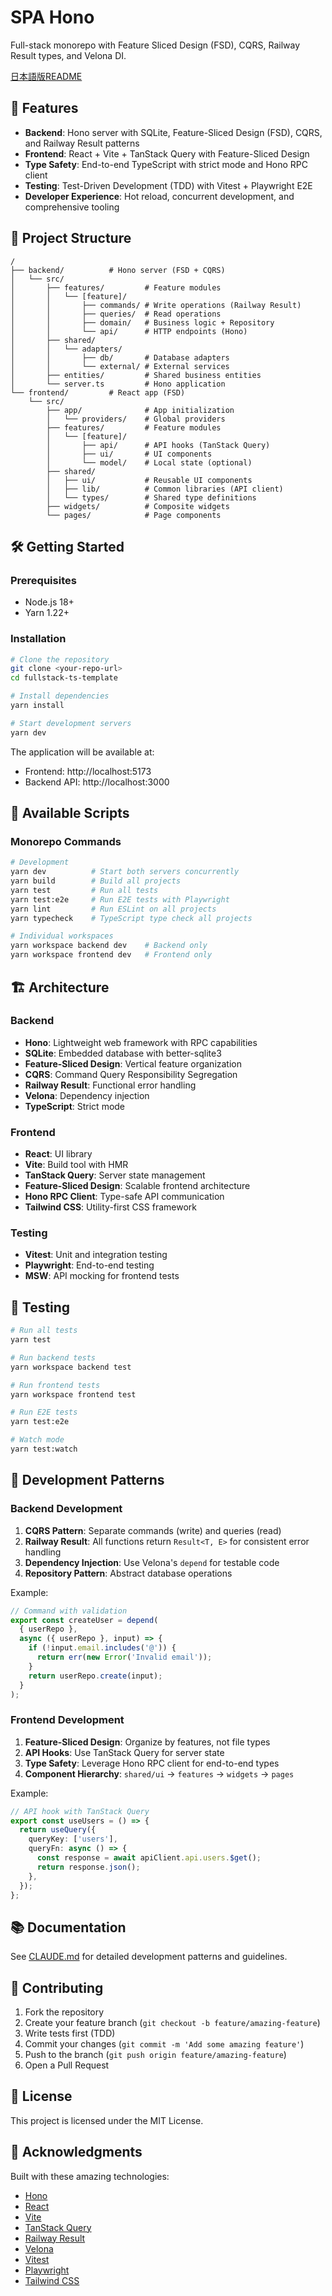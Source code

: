 # SPA Hono

Full-stack monorepo with Feature Sliced Design (FSD), CQRS, Railway Result types, and Velona DI.

[日本語版README](./README.md)

## 🚀 Features

- **Backend**: Hono server with SQLite, Feature-Sliced Design (FSD), CQRS, and Railway Result patterns
- **Frontend**: React + Vite + TanStack Query with Feature-Sliced Design
- **Type Safety**: End-to-end TypeScript with strict mode and Hono RPC client
- **Testing**: Test-Driven Development (TDD) with Vitest + Playwright E2E
- **Developer Experience**: Hot reload, concurrent development, and comprehensive tooling

## 📁 Project Structure

```
/
├── backend/          # Hono server (FSD + CQRS)
│   └── src/
│       ├── features/         # Feature modules
│       │   └── [feature]/
│       │       ├── commands/ # Write operations (Railway Result)
│       │       ├── queries/  # Read operations
│       │       ├── domain/   # Business logic + Repository
│       │       └── api/      # HTTP endpoints (Hono)
│       ├── shared/
│       │   └── adapters/
│       │       ├── db/       # Database adapters
│       │       └── external/ # External services
│       ├── entities/         # Shared business entities
│       └── server.ts         # Hono application
└── frontend/         # React app (FSD)
    └── src/
        ├── app/              # App initialization
        │   └── providers/    # Global providers
        ├── features/         # Feature modules
        │   └── [feature]/
        │       ├── api/      # API hooks (TanStack Query)
        │       ├── ui/       # UI components
        │       └── model/    # Local state (optional)
        ├── shared/
        │   ├── ui/           # Reusable UI components
        │   ├── lib/          # Common libraries (API client)
        │   └── types/        # Shared type definitions
        ├── widgets/          # Composite widgets
        └── pages/            # Page components
```

## 🛠️ Getting Started

### Prerequisites

- Node.js 18+
- Yarn 1.22+

### Installation

```bash
# Clone the repository
git clone <your-repo-url>
cd fullstack-ts-template

# Install dependencies
yarn install

# Start development servers
yarn dev
```

The application will be available at:
- Frontend: http://localhost:5173
- Backend API: http://localhost:3000

## 📝 Available Scripts

### Monorepo Commands

```bash
# Development
yarn dev          # Start both servers concurrently
yarn build        # Build all projects
yarn test         # Run all tests
yarn test:e2e     # Run E2E tests with Playwright
yarn lint         # Run ESLint on all projects
yarn typecheck    # TypeScript type check all projects

# Individual workspaces
yarn workspace backend dev    # Backend only
yarn workspace frontend dev   # Frontend only
```

## 🏗️ Architecture

### Backend
- **Hono**: Lightweight web framework with RPC capabilities
- **SQLite**: Embedded database with better-sqlite3
- **Feature-Sliced Design**: Vertical feature organization
- **CQRS**: Command Query Responsibility Segregation
- **Railway Result**: Functional error handling
- **Velona**: Dependency injection
- **TypeScript**: Strict mode

### Frontend
- **React**: UI library
- **Vite**: Build tool with HMR
- **TanStack Query**: Server state management
- **Feature-Sliced Design**: Scalable frontend architecture
- **Hono RPC Client**: Type-safe API communication
- **Tailwind CSS**: Utility-first CSS framework

### Testing
- **Vitest**: Unit and integration testing
- **Playwright**: End-to-end testing
- **MSW**: API mocking for frontend tests

## 🧪 Testing

```bash
# Run all tests
yarn test

# Run backend tests
yarn workspace backend test

# Run frontend tests
yarn workspace frontend test

# Run E2E tests
yarn test:e2e

# Watch mode
yarn test:watch
```

## 🔧 Development Patterns

### Backend Development

1. **CQRS Pattern**: Separate commands (write) and queries (read)
2. **Railway Result**: All functions return `Result<T, E>` for consistent error handling
3. **Dependency Injection**: Use Velona's `depend` for testable code
4. **Repository Pattern**: Abstract database operations

Example:
```typescript
// Command with validation
export const createUser = depend(
  { userRepo },
  async ({ userRepo }, input) => {
    if (!input.email.includes('@')) {
      return err(new Error('Invalid email'));
    }
    return userRepo.create(input);
  }
);
```

### Frontend Development

1. **Feature-Sliced Design**: Organize by features, not file types
2. **API Hooks**: Use TanStack Query for server state
3. **Type Safety**: Leverage Hono RPC client for end-to-end types
4. **Component Hierarchy**: `shared/ui` → `features` → `widgets` → `pages`

Example:
```typescript
// API hook with TanStack Query
export const useUsers = () => {
  return useQuery({
    queryKey: ['users'],
    queryFn: async () => {
      const response = await apiClient.api.users.$get();
      return response.json();
    },
  });
};
```

## 📚 Documentation

See [CLAUDE.md](./CLAUDE.md) for detailed development patterns and guidelines.

## 🤝 Contributing

1. Fork the repository
2. Create your feature branch (`git checkout -b feature/amazing-feature`)
3. Write tests first (TDD)
4. Commit your changes (`git commit -m 'Add some amazing feature'`)
5. Push to the branch (`git push origin feature/amazing-feature`)
6. Open a Pull Request

## 📄 License

This project is licensed under the MIT License.

## 🙏 Acknowledgments

Built with these amazing technologies:
- [Hono](https://hono.dev/)
- [React](https://react.dev/)
- [Vite](https://vitejs.dev/)
- [TanStack Query](https://tanstack.com/query)
- [Railway Result](https://github.com/fyuuki0jp/railway-result)
- [Velona](https://github.com/frouriojs/velona)
- [Vitest](https://vitest.dev/)
- [Playwright](https://playwright.dev/)
- [Tailwind CSS](https://tailwindcss.com/)